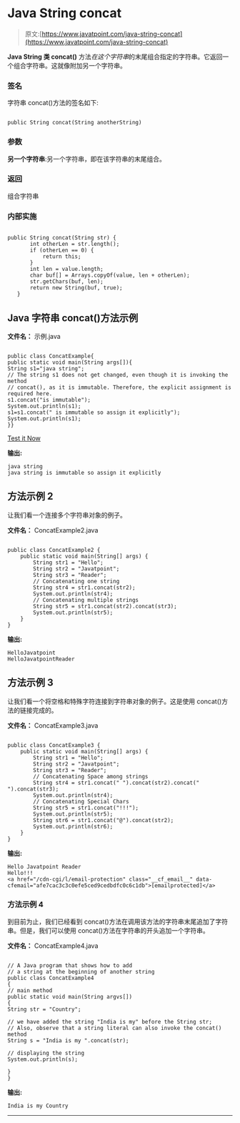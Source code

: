 # Java String concat

> 原文:[https://www.javatpoint.com/java-string-concat](https://www.javatpoint.com/java-string-concat)

**Java String 类 concat()** 方法*在这个字符串*的末尾组合指定的字符串。它返回一个组合字符串。这就像附加另一个字符串。

### 签名

字符串 concat()方法的签名如下:

```

public String concat(String anotherString)  

```

### 参数

**另一个字符串**:另一个字符串，即在该字符串的末尾组合。

### 返回

组合字符串

### 内部实施

```

public String concat(String str) {  
       int otherLen = str.length();  
       if (otherLen == 0) {  
           return this;  
       }  
       int len = value.length;  
       char buf[] = Arrays.copyOf(value, len + otherLen);  
       str.getChars(buf, len);  
       return new String(buf, true);  
   }  

```

## Java 字符串 concat()方法示例

**文件名：** 示例.java

```

public class ConcatExample{  
public static void main(String args[]){  
String s1="java string";  
// The string s1 does not get changed, even though it is invoking the method    
// concat(), as it is immutable. Therefore, the explicit assignment is required here.
s1.concat("is immutable");  
System.out.println(s1);  
s1=s1.concat(" is immutable so assign it explicitly");  
System.out.println(s1);  
}}  

```

[Test it Now](https://www.javatpoint.com/opr/test.jsp?filename=ConcatExample)

**输出:**

```
java string
java string is immutable so assign it explicitly

```

## 方法示例 2

让我们看一个连接多个字符串对象的例子。

**文件名：** ConcatExample2.java

```

public class ConcatExample2 {
	public static void main(String[] args) {	
		String str1 = "Hello";
		String str2 = "Javatpoint";
		String str3 = "Reader";
		// Concatenating one string 
		String str4 = str1.concat(str2);		
		System.out.println(str4);
		// Concatenating multiple strings
		String str5 = str1.concat(str2).concat(str3);
		System.out.println(str5);
	}
}

```

**输出:**

```
HelloJavatpoint
HelloJavatpointReader

```

## 方法示例 3

让我们看一个将空格和特殊字符连接到字符串对象的例子。这是使用 concat()方法的链接完成的。

**文件名：** ConcatExample3.java

```

public class ConcatExample3 {
	public static void main(String[] args) {
		String str1 = "Hello";
		String str2 = "Javatpoint";
		String str3 = "Reader";
		// Concatenating Space among strings
		String str4 = str1.concat(" ").concat(str2).concat(" ").concat(str3);
		System.out.println(str4);		
		// Concatenating Special Chars		
		String str5 = str1.concat("!!!");
		System.out.println(str5);		
		String str6 = str1.concat("@").concat(str2);
		System.out.println(str6);
	}
}

```

**输出:**

```
Hello Javatpoint Reader
Hello!!!
<a href="/cdn-cgi/l/email-protection" class="__cf_email__" data-cfemail="afe7cac3c3c0efe5ced9cedbdfc0c6c1db">[emailprotected]</a>

```

### 方法示例 4

到目前为止，我们已经看到 concat()方法在调用该方法的字符串末尾追加了字符串。但是，我们可以使用 concat()方法在字符串的开头追加一个字符串。

**文件名：** ConcatExample4.java

```

// A Java program that shows how to add 
// a string at the beginning of another string
public class ConcatExample4
{
// main method
public static void main(String argvs[])
{
String str = "Country";

// we have added the string "India is my" before the String str;
// Also, observe that a string literal can also invoke the concat() method
String s = "India is my ".concat(str);

// displaying the string
System.out.println(s);

}
}

```

**输出:**

```
India is my Country

```

* * *